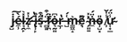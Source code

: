 ## j̷̺̇͠é̶̼̹̀l̴̘̯̙̽͛z̷̛̜̼͗̽ ̶̢̹̙̂̔i̶͕̊s̶̘̋͒̚ ̷̻͈̈́͒ḟ̷̦̪ȯ̶͉̰͈͆r̵̲̹̔ ̶̺͑́m̵̳͖̝͛e̸͉͆̀ ̴̗͈͍͛̽̕ṅ̶̼̈́o̴̹̺͓̎ ̸̹̾̍̆ư̴̜̟̲̾̈́